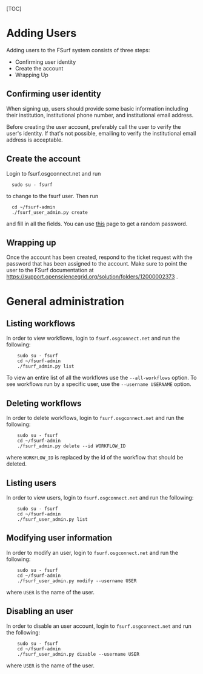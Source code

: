 [title]: - "FSurf user onboarding"

[TOC]

# Adding Users

Adding users to the FSurf system consists of three steps:

* Confirming user identity
* Create the account
* Wrapping Up


## Confirming user identity

When signing up, users should provide some basic information including
their institution, institutional phone number, and institutional email 
address.  

Before creating the user account, preferably call the user to verify the user's
identity.  If that's not possible, emailing to verify the institutional email
address is acceptable.

## Create the account

Login to fsurf.osgconnect.net and run 

      sudo su - fsurf

to change to the fsurf user.  Then run 

      cd ~/fsurf-admin
      ./fsurf_user_admin.py create

and fill in all the fields.  You can use
[this](https://www.random.org/passwords/?num=5&len=8&format=html&rnd=new) page
to get a random password.

## Wrapping up 

Once the account has been created, respond to the ticket request with the
password that has been assigned to the account.  Make sure to point the user to
the FSurf documentation at
https://support.opensciencegrid.org/solution/folders/12000002373 .  

# General administration

## Listing workflows

In order to view workflows, login to `fsurf.osgconnect.net` and run the
following:

        sudo su - fsurf
        cd ~/fsurf-admin
        ./fsurf_admin.py list

To view an entire list of all the workflows use the `--all-workflows` option.
To see workflows run by a specific user, use the `--username USERNAME` option.

## Deleting workflows

In order to delete workflows, login to `fsurf.osgconnect.net` and run the
following:

        sudo su - fsurf
        cd ~/fsurf-admin
        ./fsurf_admin.py delete --id WORKFLOW_ID

where `WORKFLOW_ID` is replaced by the id of the workflow that should be
deleted.

## Listing users

In order to view users, login to `fsurf.osgconnect.net` and run the
following:

        sudo su - fsurf
        cd ~/fsurf-admin
        ./fsurf_user_admin.py list

## Modifying user information

In order to modify an user, login to `fsurf.osgconnect.net` and run the
following:

        sudo su - fsurf
        cd ~/fsurf-admin
        ./fsurf_user_admin.py modify --username USER

where `USER` is the name of the user.

## Disabling an user

In order to disable an user account, login to `fsurf.osgconnect.net` and run the
following:

        sudo su - fsurf
        cd ~/fsurf-admin
        ./fsurf_user_admin.py disable --username USER

where `USER` is the name of the user.

